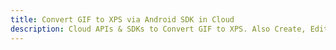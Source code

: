---title: Convert GIF to XPS via Android SDK in Clouddescription: Cloud APIs & SDKs to Convert GIF to XPS. Also Create, Edit & Render Microsoft Word & OpenOffice documents in the Cloud.---